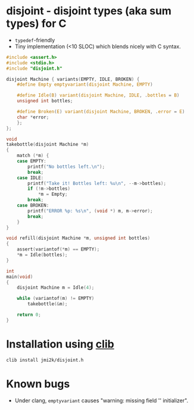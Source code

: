 # disjoint - disjoint types (aka sum types) for C

- `typedef`-friendly
- Tiny implementation (<10 SLOC) which blends nicely with C syntax.

```c
#include <assert.h>
#include <stdio.h>
#include "disjoint.h"

disjoint Machine { variants(EMPTY, IDLE, BROKEN) {
	#define Empty emptyvariant(disjoint Machine, EMPTY)

	#define Idle(B) variant(disjoint Machine, IDLE, .bottles = B)
	unsigned int bottles;

	#define Broken(E) variant(disjoint Machine, BROKEN, .error = E)
	char *error;
	};
};

void
takebottle(disjoint Machine *m)
{
	match (*m) {
	case EMPTY:
		printf("No bottles left.\n");
		break;
	case IDLE:
		printf("Take it! Bottles left: %u\n", --m->bottles);
		if (!m->bottles)
			*m = Empty;
		break;
	case BROKEN:
		printf("ERROR %p: %s\n", (void *) m, m->error);
		break;
	}
}

void refill(disjoint Machine *m, unsigned int bottles)
{
	assert(variantof(*m) == EMPTY);
	*m = Idle(bottles);
}

int
main(void)
{
	disjoint Machine m = Idle(4);

	while (variantof(m) != EMPTY)
		takebottle(&m);

	return 0;
}
```

# Installation using [clib](http://clibs.org)

```sh
clib install jmi2k/disjoint.h
```

# Known bugs

- Under clang, `emptyvariant` causes "warning: missing field '' initializer".
